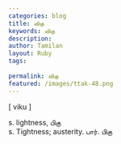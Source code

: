 ```yaml
---
categories: blog
title: விகு
keywords: விகு
description: 
author: Tamilan
layout: Ruby
tags: 
 
permalink: விகு
featured: /images/ttak-48.png
---
```

  
[ viku ]  
  
s. lightness, பிகு  
s. Tightness; austerity. பார். பிகு